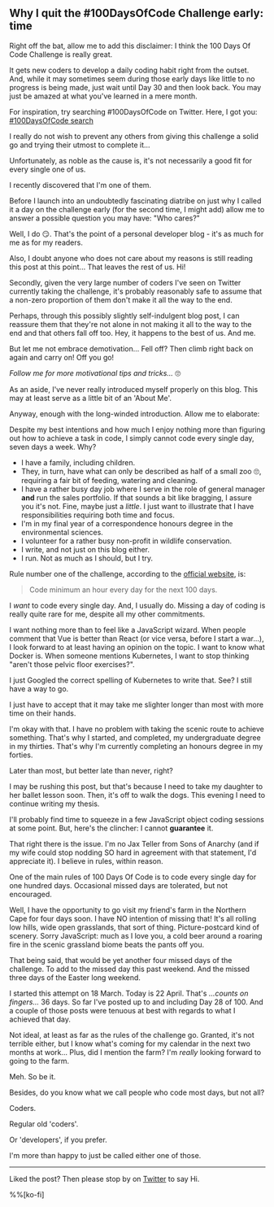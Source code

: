 ## Why I quit the #100DaysOfCode Challenge early: time

Right off the bat, allow me to add this disclaimer: I think the 100 Days Of Code Challenge is really great. 

It gets new coders to develop a daily coding habit right from the outset. And, while it may sometimes seem during those early days like little to no progress is being made, just wait until Day 30 and then look back. You may just be amazed at what you've learned in a mere month.

For inspiration, try searching #100DaysOfCode on Twitter. Here, I got you: [#100DaysOfCode search](https://twitter.com/search?q=%23100daysofcode&src=typed_query)

I really do not wish to prevent any others from giving this challenge a solid go and trying their utmost to complete it...

Unfortunately, as noble as the cause is, it's not necessarily a good fit for every single one of us.

I recently discovered that I'm one of them.

Before I launch into an undoubtedly fascinating diatribe on just why I called it a day on the challenge early (for the second time, I might add) allow me to answer a possible question you may have: "Who cares?"

Well, I do 😏. That's the point of a personal developer blog - it's as much for me as for my readers.

Also, I doubt anyone who does not care about my reasons is still reading this post at this point... That leaves the rest of us. Hi!

Secondly, given the very large number of coders I've seen on Twitter currently taking the challenge, it's probably reasonably safe to assume that a non-zero proportion of them don't make it all the way to the end.

Perhaps, through this possibly slightly self-indulgent blog post, I can reassure them that they're not alone in not making it all to the way to the end and that others fall off too. Hey, it happens to the best of us. And me.

But let me not embrace demotivation... Fell off? Then climb right back on again and carry on! Off you go!

*Follow me for more motivational tips and tricks...* 🙄

As an aside, I've never really introduced myself properly on this blog. This may at least serve as a little bit of an 'About Me'.

Anyway, enough with the long-winded introduction. Allow me to elaborate:

Despite my best intentions and how much I enjoy nothing more than figuring out how to achieve a task in code, I simply cannot code every single day, seven days a week. Why?

* I have a family, including children.
* They, in turn, have what can only be described as half of a small zoo 🙄, requiring a fair bit of feeding, watering and cleaning.
* I have a rather busy day job where I serve in the role of general manager **and** run the sales portfolio. If that sounds a bit like bragging, I assure you it's not. Fine, maybe just a *little*. I just want to illustrate that I have responsibilities requiring both time and focus. 
* I'm in my final year of a correspondence honours degree in the environmental sciences. 
* I volunteer for a rather busy non-profit in wildlife conservation. 
* I write, and not just on this blog either. 
* I run. Not as much as I should, but I try.

Rule number one of the challenge, according to the [official website](https://www.100daysofcode.com/rules/), is:
> Code minimum an hour every day for the next 100 days.

I *want* to code every single day. And, I usually do. Missing a day of coding is really quite rare for me, despite all my other commitments.

I want nothing more than to feel like a JavaScript wizard. When people comment that Vue is better than React (or vice versa, before I start a war...), I look forward to at least having an opinion on the topic. I want to know what Docker is. When someone mentions Kubernetes, I want to stop thinking "aren't those pelvic floor exercises?".

I just Googled the correct spelling of Kubernetes to write that. See? I still have a way to go.

I just have to accept that it may take me slighter longer than most with more time on their hands.

I'm okay with that. I have no problem with taking the scenic route to achieve something. That's why I started, and completed, my undergraduate degree in my thirties. That's why I'm currently completing an honours degree in my forties.

Later than most, but better late than never, right?

I may be rushing this post, but that's because I need to take my daughter to her ballet lesson soon. Then, it's off to walk the dogs. This evening I need to continue writing my thesis.

I'll probably find time to squeeze in a few JavaScript object coding sessions at some point. But, here's the clincher: I cannot **guarantee** it. 

That right there is the issue. I'm no Jax Teller from Sons of Anarchy (and if my wife could stop nodding SO hard in agreement with that statement, I'd appreciate it). I believe in rules, within reason.

One of the main rules of 100 Days Of Code is to code every single day for one hundred days. Occasional missed days are tolerated, but not encouraged.

Well, I have the opportunity to go visit my friend's farm in the Northern Cape for four days soon. I have NO intention of missing that! It's all rolling low hills, wide open grasslands, that sort of thing. Picture-postcard kind of scenery. Sorry JavaScript: much as I love you, a cold beer around a roaring fire in the scenic grassland biome beats the pants off you.

That being said, that would be yet another four missed days of the challenge. To add to the missed day this past weekend. And the missed three days of the Easter long weekend.

I started this attempt on 18 March. Today is 22 April. That's *...counts on fingers...* 36 days. So far I've posted up to and including Day 28 of 100. And a couple of those posts were tenuous at best with regards to what I achieved that day.

Not ideal, at least as far as the rules of the challenge go. Granted, it's not terrible either, but I know what's coming for my calendar in the next two months at work... Plus, did I mention the farm? I'm *really* looking forward to going to the farm.

Meh. So be it.

Besides, do you know what we call people who code most days, but not all?

Coders. 

Regular old 'coders'.

Or 'developers', if you prefer.

I'm more than happy to just be called either one of those.

---
Liked the post? Then please stop by on [Twitter](https://twitter.com/aldercode) to say Hi. 

%%[ko-fi]